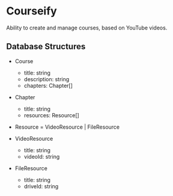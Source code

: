 # Courseify

Ability to create and manage courses, based on YouTube videos.

## Database Structures

- Course

  - title: string
  - description: string
  - chapters: Chapter[]

- Chapter

  - title: string
  - resources: Resource[]

- Resource = VideoResource | FileResource

- VideoResource

  - title: string
  - videoId: string

- FileResource

  - title: string
  - driveId: string
